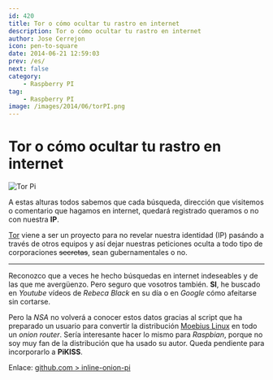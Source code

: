 ```yaml
---
id: 420
title: Tor o cómo ocultar tu rastro en internet
description: Tor o cómo ocultar tu rastro en internet
author: Jose Cerrejon
icon: pen-to-square
date: 2014-06-21 12:59:03
prev: /es/
next: false
category:
    - Raspberry PI
tag:
    - Raspberry PI
image: /images/2014/06/torPI.png
---
```


# Tor o cómo ocultar tu rastro en internet

![Tor Pi](/images/2014/06/torPI.png)

A estas alturas todos sabemos que cada búsqueda, dirección que visitemos o comentario que hagamos en internet, quedará registrado queramos o no con nuestra **IP**.

[Tor](https://es.wikipedia.org/wiki/Tor) viene a ser un proyecto para no revelar nuestra identidad (IP) pasándo a través de otros equipos y así dejar nuestras peticiones oculta a todo tipo de corporaciones <del>secretas</del>, sean gubernamentales o no.

---

Reconozco que a veces he hecho búsquedas en internet indeseables y de las que me avergüenzo. Pero seguro que vosotros también. **SI**, he buscado en _Youtube_ vídeos de _Rebeca Black_ en su día o en _Google_ cómo afeitarse sin cortarse.

Pero la _NSA_ no volverá a conocer estos datos gracias al script que ha preparado un usuario para convertir la distribución [Moebius Linux](https://moebiuslinux.sourceforge.net/) en todo un _onion router_. Sería interesante hacer lo mismo para _Raspbian_, porque no soy muy fan de la distribución que ha usado su autor. Queda pendiente para incorporarlo a **PiKISS**.

Enlace: [github.com > inline-onion-pi](https://github.com/blufro93/inline-onion-pi)
